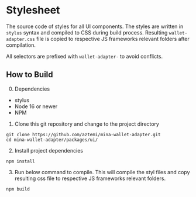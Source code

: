 # Stylesheet

The source code of styles for all UI components. The styles are written in `stylus` syntax and compiled to CSS during build process. Resulting `wallet-adapter.css` file is copied to respective JS frameworks relevant folders after compilation.

All selectors are prefixed with `wallet-adapter-` to avoid conflicts.

## How to Build

0. Dependencies

- stylus
- Node 16 or newer
- NPM

1. Clone this git repository and change to the project directory

```shell
git clone https://github.com/aztemi/mina-wallet-adapter.git
cd mina-wallet-adapter/packages/ui/
```

2. Install project dependencies

```shell
npm install
```

3. Run below command to compile. This will compile the styl files and copy resulting css file to respective JS frameworks relevant folders.

```shell
npm build
```
